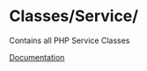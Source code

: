 # Classes/Service/

Contains all PHP Service Classes

[Documentation](https://docs.typo3.org/m/typo3/reference-coreapi/11.5/en-us/CodingGuidelines/PhpArchitecture/Services.html)